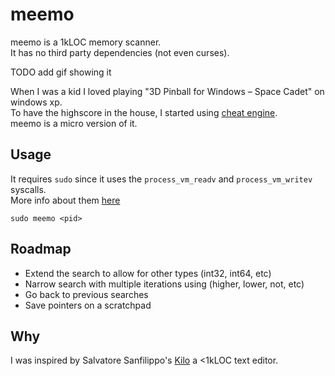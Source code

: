 # meemo
meemo is a 1kLOC memory scanner.  
It has no third party dependencies (not even curses).

TODO add gif showing it

When I was a kid I loved playing "3D Pinball for Windows – Space Cadet" on windows xp.  
To have the highscore in the house, I started using [cheat engine](https://www.cheatengine.org/).  
meemo is a micro version of it.

## Usage
It requires `sudo` since it uses the `process_vm_readv` and `process_vm_writev` syscalls.  
More info about them [here](https://man7.org/linux/man-pages/man2/process_vm_readv.2.html) 

`sudo meemo <pid>`

## Roadmap

- Extend the search to allow for other types (int32, int64, etc)
- Narrow search with multiple iterations using (higher, lower, not, etc)
- Go back to previous searches
- Save pointers on a scratchpad

## Why

I was inspired by Salvatore Sanfilippo's [Kilo](https://github.com/antirez/kilo) a <1kLOC text editor.
